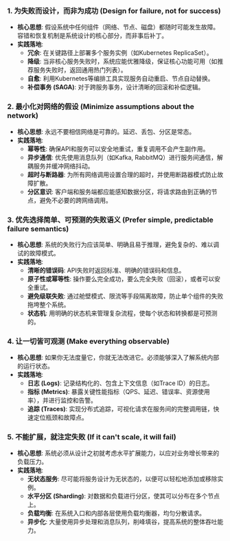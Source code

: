 ### 1. 为失败而设计，而非为成功 (Design for failure, not for success)
- **核心思想**: 假设系统中任何组件（网络、节点、磁盘）都随时可能发生故障。容错和恢复机制是系统设计的核心部分，而非事后补丁。
- **实践落地**:
    - **冗余**: 在关键路径上部署多个服务实例（如Kubernetes ReplicaSet）。
    - **降级**: 当非核心服务失败时，系统应能优雅降级，保证核心功能可用（如推荐服务失败时，返回通用热门列表）。
    - **自愈**: 利用Kubernetes等编排工具实现服务自动重启、节点自动替换。
    - **补偿事务 (SAGA)**: 对于跨服务事务，设计清晰的回滚和补偿逻辑。

### 2. 最小化对网络的假设 (Minimize assumptions about the network)
- **核心思想**: 永远不要相信网络是可靠的。延迟、丢包、分区是常态。
- **实践落地**:
    - **幂等性**: 确保API和服务可以安全地重试，重复调用不会产生副作用。
    - **异步通信**: 优先使用消息队列（如Kafka, RabbitMQ）进行服务间通信，解耦服务并缓冲网络抖动。
    - **超时与断路器**: 为所有网络调用设置合理的超时，并使用断路器模式防止故障扩散。
    - **分区意识**: 客户端和服务端都应能感知数据分区，将请求路由到正确的节点，避免不必要的跨网络调用。

### 3. 优先选择简单、可预测的失败语义 (Prefer simple, predictable failure semantics)
- **核心思想**: 系统的失败行为应该简单、明确且易于推理，避免复杂的、难以调试的故障模式。
- **实践落地**:
    - **清晰的错误码**: API失败时返回标准、明确的错误码和信息。
    - **原子性或幂等性**: 操作要么完全成功，要么完全失败（回滚），或者可以安全重试。
    - **避免级联失败**: 通过舱壁模式、限流等手段隔离故障，防止单个组件的失败拖垮整个系统。
    - **状态机**: 用明确的状态机来管理复杂流程，使每个状态和转换都是可预测的。

### 4. 让一切皆可观测 (Make everything observable)
- **核心思想**: 如果你无法度量它，你就无法改进它。必须能够深入了解系统内部的运行状态。
- **实践落地**:
    - **日志 (Logs)**: 记录结构化的、包含上下文信息（如Trace ID）的日志。
    - **指标 (Metrics)**: 暴露关键性能指标（QPS、延迟、错误率、资源使用率），并进行监控和告警。
    - **追踪 (Traces)**: 实现分布式追踪，可视化请求在服务间的完整调用链，快速定位瓶颈和故障点。

### 5. 不能扩展，就注定失败 (If it can't scale, it will fail)
- **核心思想**: 系统必须从设计之初就考虑水平扩展能力，以应对业务增长带来的负载压力。
- **实践落地**:
    - **无状态服务**: 尽可能将服务设计为无状态的，以便可以轻松地添加或移除实例。
    - **水平分区 (Sharding)**: 对数据和负载进行分区，使其可以分布在多个节点上。
    - **负载均衡**: 在系统入口和内部各层使用负载均衡器，均匀分散请求。
    - **异步化**: 大量使用异步处理和消息队列，削峰填谷，提高系统的整体吞吐能力。
